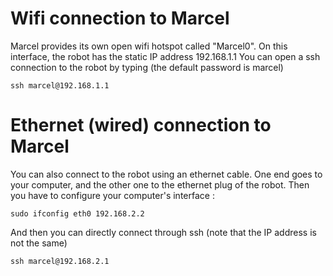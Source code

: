 # Wifi connection to Marcel

Marcel provides its own open wifi hotspot called "Marcel0". 
On this interface, the robot has the static IP address 192.168.1.1
You can open a ssh connection to the robot by typing (the default password is marcel)
````
ssh marcel@192.168.1.1
````

# Ethernet (wired) connection to Marcel

You can also connect to the robot using an ethernet cable. 
One end goes to your computer, and the other one to the ethernet plug of the robot.
Then you have to configure your computer's interface :
````
sudo ifconfig eth0 192.168.2.2
````
And then you can directly connect through ssh (note that the IP address is not the same)
````
ssh marcel@192.168.2.1
````
